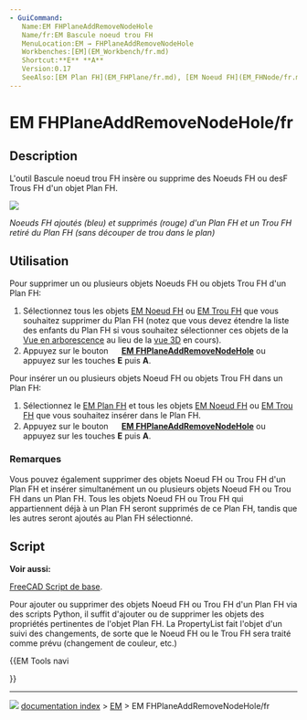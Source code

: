 ```yaml
---
- GuiCommand:
   Name:EM FHPlaneAddRemoveNodeHole
   Name/fr:EM Bascule noeud trou FH
   MenuLocation:EM → FHPlaneAddRemoveNodeHole
   Workbenches:[EM](EM_Workbench/fr.md)
   Shortcut:**E** **A**
   Version:0.17
   SeeAlso:[EM Plan FH](EM_FHPlane/fr.md), [EM Noeud FH](EM_FHNode/fr.md), [EM Trou FH](EM_FHPlaneHole/fr.md)
---
```


# EM FHPlaneAddRemoveNodeHole/fr

## Description

L\'outil Bascule noeud trou FH insère ou supprime des Noeuds FH ou desF Trous FH d\'un objet Plan FH.

![](images/EM_FHPlaneAddRemoveNodeHole_Example.png )



*Noeuds FH ajoutés (bleu) et supprimés (rouge) d'un Plan FH et un Trou FH retiré du Plan FH (sans découper de trou dans le plan)*

## Utilisation

Pour supprimer un ou plusieurs objets Noeuds FH ou objets Trou FH d\'un Plan FH:

1.  Sélectionnez tous les objets [EM Noeud FH](EM_FHNode/fr.md) ou [EM Trou FH](EM_FHPlaneHole/fr.md) que vous souhaitez supprimer du Plan FH (notez que vous devez étendre la liste des enfants du Plan FH si vous souhaitez sélectionner ces objets de la [Vue en arborescence](Tree_view/fr.md) au lieu de la [vue 3D](3D_view/fr.md) en cours).
2.  Appuyez sur le bouton **<img src="images/EM_FHPlaneAddRemoveNodeHole.svg" width=16px> [EM FHPlaneAddRemoveNodeHole](EM_FHPlaneAddRemoveNodeHole/fr.md)** ou appuyez sur les touches **E** puis **A**.

Pour insérer un ou plusieurs objets Noeud FH ou objets Trou FH dans un Plan FH:

1.  Sélectionnez le [EM Plan FH](EM_FHPlane/fr.md) et tous les objets [EM Noeud FH](EM_FHNode/fr.md) ou [EM Trou FH](EM_FHPlaneHole/fr.md) que vous souhaitez insérer dans le Plan FH.
2.  Appuyez sur le bouton **<img src="images/EM_FHPlaneAddRemoveNodeHole.svg" width=16px> [EM FHPlaneAddRemoveNodeHole](EM_FHPlaneAddRemoveNodeHole/fr.md)** ou appuyez sur les touches **E** puis **A**.

### Remarques

Vous pouvez également supprimer des objets Noeud FH ou Trou FH d\'un Plan FH et insérer simultanément un ou plusieurs objets Noeud FH ou Trou FH dans un Plan FH. Tous les objets Noeud FH ou Trou FH qui appartiennent déjà à un Plan FH seront supprimés de ce Plan FH, tandis que les autres seront ajoutés au Plan FH sélectionné.

## Script


**Voir aussi:**

[FreeCAD Script de base](FreeCAD_Scripting_Basics/fr.md).

Pour ajouter ou supprimer des objets Noeud FH ou Trou FH d\'un Plan FH via des scripts Python, il suffit d\'ajouter ou de supprimer les objets des propriétés pertinentes de l\'objet Plan FH. La PropertyList fait l\'objet d\'un suivi des changements, de sorte que le Noeud FH ou le Trou FH sera traité comme prévu (changement de couleur, etc.)





{{EM Tools navi

}}



---
![](images/Button_right.svg) [documentation index](../README.md) > [EM](Category_EM.md) > EM FHPlaneAddRemoveNodeHole/fr
